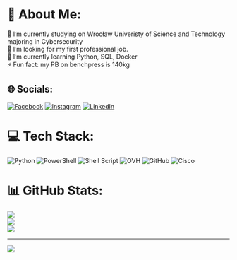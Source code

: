 # 💫 About Me:
🔭 I’m currently studying on  Wrocław Univeristy of Science and Technology majoring in Cybersecurity<br>👯 I’m looking for my first professional job.<br>🌱 I’m currently learning Python, SQL, Docker<br>⚡ Fun fact: my PB on benchpress is 140kg


## 🌐 Socials:
[![Facebook](https://img.shields.io/badge/Facebook-%231877F2.svg?logo=Facebook&logoColor=white)](https://facebook.com/https://www.facebook.com/profile.php?id=100008600293390) [![Instagram](https://img.shields.io/badge/Instagram-%23E4405F.svg?logo=Instagram&logoColor=white)](https://instagram.com/https://www.instagram.com/g_wawruch/) [![LinkedIn](https://img.shields.io/badge/LinkedIn-%230077B5.svg?logo=linkedin&logoColor=white)](https://linkedin.com/in/https://pl.linkedin.com/in/grzegorz-wawruch-72b41a296) 

# 💻 Tech Stack:
![Python](https://img.shields.io/badge/python-3670A0?style=for-the-badge&logo=python&logoColor=ffdd54) ![PowerShell](https://img.shields.io/badge/PowerShell-%235391FE.svg?style=for-the-badge&logo=powershell&logoColor=white) ![Shell Script](https://img.shields.io/badge/shell_script-%23121011.svg?style=for-the-badge&logo=gnu-bash&logoColor=white) ![OVH](https://img.shields.io/badge/ovh-%23123F6D.svg?style=for-the-badge&logo=ovh&logoColor=#123F6D) ![GitHub](https://img.shields.io/badge/github-%23121011.svg?style=for-the-badge&logo=github&logoColor=white) ![Cisco](https://img.shields.io/badge/cisco-%23049fd9.svg?style=for-the-badge&logo=cisco&logoColor=black)
# 📊 GitHub Stats:
![](https://github-readme-stats.vercel.app/api?username=GrzegorzWawruch&theme=dark&hide_border=false&include_all_commits=false&count_private=false)<br/>
![](https://github-readme-streak-stats.herokuapp.com/?user=GrzegorzWawruch&theme=dark&hide_border=false)<br/>
![](https://github-readme-stats.vercel.app/api/top-langs/?username=GrzegorzWawruch&theme=dark&hide_border=false&include_all_commits=false&count_private=false&layout=compact)

---
[![](https://visitcount.itsvg.in/api?id=GrzegorzWawruch&icon=5&color=1)](https://visitcount.itsvg.in)

<!-- Proudly created with GPRM ( https://gprm.itsvg.in ) -->
